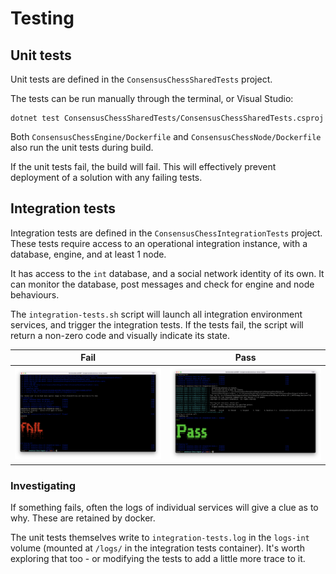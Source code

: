 # Testing

## Unit tests

Unit tests are defined in the `ConsensusChessSharedTests` project.

The tests can be run manually through the terminal, or Visual Studio:

```shell
dotnet test ConsensusChessSharedTests/ConsensusChessSharedTests.csproj
```

Both `ConsensusChessEngine/Dockerfile` and `ConsensusChessNode/Dockerfile` also run the unit tests during build.

If the unit tests fail, the build will fail. This will effectively prevent deployment of a solution with any failing tests.

## Integration tests

Integration tests are defined in the `ConsensusChessIntegrationTests` project. These tests require access to an operational integration instance, with a database, engine, and at least 1 node.

It has access to the `int` database, and a social network identity of its own. It can monitor the database, post messages and check for engine and node behaviours.

The `integration-tests.sh` script will launch all integration environment services, and trigger the integration tests. If the tests fail, the script will return a non-zero code and visually indicate its state.

| Fail | Pass |
|-|-|
| ![](images/int-tests-fail.png) | ![](images/int-tests-pass.png) |

### Investigating

If something fails, often the logs of individual services will give a clue as to why. These are retained by docker.

The unit tests themselves write to `integration-tests.log` in the `logs-int` volume (mounted at `/logs/` in the integration tests container). It's worth exploring that too - or modifying the tests to add a little more trace to it.
